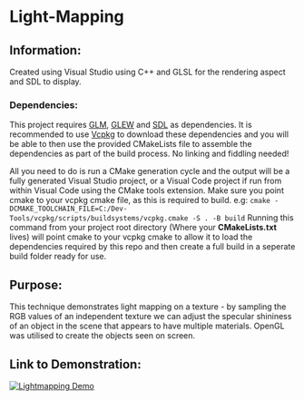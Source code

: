 # Light-Mapping

## Information:
Created using Visual Studio using C++ and GLSL for the rendering aspect and SDL to display.

### Dependencies:
This project requires [GLM](https://glm.g-truc.net/0.9.9/index.html), [GLEW](http://glew.sourceforge.net/) and [SDL](https://www.libsdl.org/download-2.0.php) as dependencies. It is recommended to use [Vcpkg](https://vcpkg.io/en/index.html) to download these dependencies and you will be able to then use the provided CMakeLists file to assemble the dependencies as part of the build process. No linking and fiddling needed!

All you need to do is run a CMake generation cycle and the output will be a fully generated Visual Studio project, or a Visual Code project if run from within Visual Code using the CMake tools extension. Make sure you point cmake to your vcpkg cmake file, as this is required to build. e.g:
`cmake -DCMAKE_TOOLCHAIN_FILE=C:/Dev-Tools/vcpkg/scripts/buildsystems/vcpkg.cmake -S . -B build`
Running this command from your project root directory (Where your **CMakeLists.txt** lives) will point cmake to your vcpkg cmake to allow it to load the dependencies required by this repo and then create a full build in a seperate build folder ready for use.

## Purpose:
This technique demonstrates light mapping on a texture - by sampling the RGB values of an independent texture we can adjust the specular shininess of an object in the scene that appears to have multiple materials. OpenGL was utilised to create the objects seen on screen.

## Link to Demonstration:
[![Lightmapping Demo](https://img.youtube.com/vi/qNBKvKMv5Ag/0.jpg)](https://www.youtube.com/watch?v=qNBKvKMv5Ag "Lightmapping Demo")
